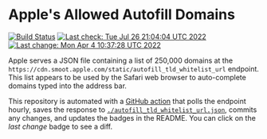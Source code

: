 # Apple's Allowed Autofill Domains

[![Build Status](https://img.shields.io/github/workflow/status/b0o/apple-autofill-domains/update)](https://github.com/b0o/apple-autofill-domains/actions/workflows/update.yaml)
[![Last check: Tue Jul 26 21:04:04 UTC 2022](https://img.shields.io/date/1658869444?label=last%20check)](https://github.com/b0o/apple-autofill-domains/actions/runs/2742507727)
[![Last change: Mon Apr  4 10:37:28 UTC 2022](https://img.shields.io/date/1649068648?color=orange&label=last%20change)](https://github.com/b0o/apple-autofill-domains/commit/3a3896a63f63158d88c794843b20d0990b0fd0bd)

Apple serves a JSON file containing a list of 250,000 domains at the `https://cdn.smoot.apple.com/static/autofill_tld_whitelist_url` endpoint. This list appears to be used by the Safari web browser to auto-complete domains typed into the address bar.

This repository is automated with a [GitHub action](https://github.com/b0o/apple-autofill-domains/actions/workflows/update.yaml) that polls the endpoint hourly, saves the response to [`./autofill_tld_whitelist_url.json`](https://github.com/b0o/apple-autofill-domains/blob/main/autofill_tld_whitelist_url.json), commits any changes, and updates the badges in the README. You can click on the _last change_ badge to see a diff.
